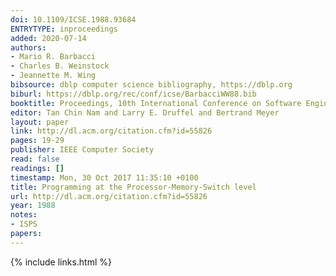 ```yaml
---
doi: 10.1109/ICSE.1988.93684
ENTRYTYPE: inproceedings
added: 2020-07-14
authors:
- Mario R. Barbacci
- Charles B. Weinstock
- Jeannette M. Wing
bibsource: dblp computer science bibliography, https://dblp.org
biburl: https://dblp.org/rec/conf/icse/BarbacciWW88.bib
booktitle: Proceedings, 10th International Conference on Software Engineering, Singapore, Singapore, April 11-15, 1988
editor: Tan Chin Nam and Larry E. Druffel and Bertrand Meyer
layout: paper
link: http://dl.acm.org/citation.cfm?id=55826
pages: 19-29
publisher: IEEE Computer Society
read: false
readings: []
timestamp: Mon, 30 Oct 2017 11:35:10 +0100
title: Programming at the Processor-Memory-Switch level
url: http://dl.acm.org/citation.cfm?id=55826
year: 1988
notes:
- ISPS
papers:
---
```

{% include links.html %}

